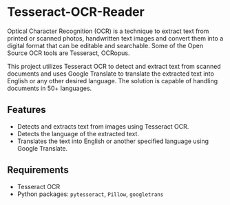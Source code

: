 # Tesseract-OCR-Reader
Optical Character Recognition (OCR) is a technique to extract text from printed or scanned photos, handwritten text images and convert them into a digital format that can be editable and searchable. Some of the Open Source OCR tools are Tesseract, OCRopus.

This project utilizes Tesseract OCR to detect and extract text from scanned documents and uses Google Translate to translate the extracted text into English or any other desired language. The solution is capable of handling documents in 50+ languages.

## Features
- Detects and extracts text from images using Tesseract OCR.
- Detects the language of the extracted text.
- Translates the text into English or another specified language using Google Translate.

## Requirements
- Tesseract OCR
- Python packages: `pytesseract`, `Pillow`, `googletrans`
